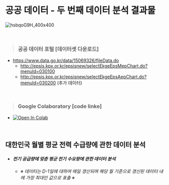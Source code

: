 # 공공 데이터 - 두 번째 데이터 분석 결과물 #

![hsbqoG9H_400x400](https://user-images.githubusercontent.com/89716505/131286775-cdcbd193-d24e-4811-8354-208a6b25319c.jpg)

<br/>

> ### 공공 데이터 포털 [데이터셋 다운로드] ###
  - https://www.data.go.kr/data/15069326/fileData.do
    - http://epsis.kpx.or.kr/epsisnew/selectEkgeEpsMepChart.do?menuId=030100
    - http://epsis.kpx.or.kr/epsisnew/selectEkgeEpsAepChart.do?menuId=030200 (추가 데이터)

<br/>

> ### Google Colaboratory [code linke] ###  
  - [![Open In Colab](https://colab.research.google.com/assets/colab-badge.svg)](https://colab.research.google.com/drive/15ncZF_3BJki4cD9yMcAE5nnAtyoyeKuF#scrollTo=XXwzr9nKmrWJ)

<br/>

## 대한민국 월별 평균 전력 수급량에 관한 데이터 분석 ##
* #### *전기 공급량에 맞춘 평균 전기 수요량에 관한 데이터 분석* ####
  * ###### ※ 데이터는 D-1일에 대하여 매일 갱신되며 해당 월 기준으로 갱신된 데이터 내에 가장 최대인 값으로 표출 ※ ######
